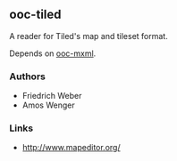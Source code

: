 ## ooc-tiled

A reader for Tiled's map and tileset format.

Depends on [ooc-mxml][xml].

[xml]: https://github.com/geckojsc/ooc-mxml

### Authors

  * Friedrich Weber
  * Amos Wenger

### Links

  * <http://www.mapeditor.org/>

